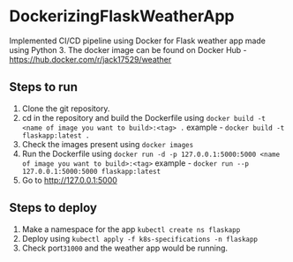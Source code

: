 # DockerizingFlaskWeatherApp

Implemented CI/CD pipeline using Docker for Flask weather app made using Python 3.
The docker image can be found on Docker Hub - https://hub.docker.com/r/jack17529/weather

## Steps to run

1. Clone the git repository.
2. cd in the repository and build the Dockerfile using `docker build -t <name of image you want to build>:<tag> .`
example - `docker build -t flaskapp:latest .`
3. Check the images present using `docker images`
4. Run the Dockerfile using `docker run -d -p 127.0.0.1:5000:5000 <name of image you want to build>:<tag>`
example - `docker run --p 127.0.0.1:5000:5000 flaskapp:latest`
5. Go to http://127.0.0.1:5000

## Steps to deploy

1. Make a namespace for the app `kubectl create ns flaskapp`
2. Deploy using `kubectl apply -f k8s-specifications -n flaskapp`
3. Check port`31000` and the weather app would be running.
